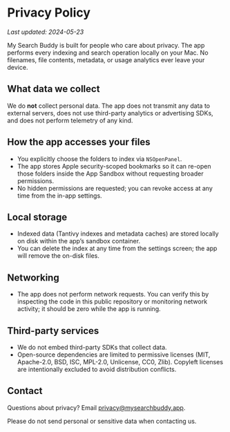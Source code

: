 # Privacy Policy

_Last updated: 2024-05-23_

My Search Buddy is built for people who care about privacy. The app performs every indexing and search operation locally on your Mac. No filenames, file contents, metadata, or usage analytics ever leave your device.

## What data we collect

We do **not** collect personal data. The app does not transmit any data to external servers, does not use third-party analytics or advertising SDKs, and does not perform telemetry of any kind.

## How the app accesses your files

- You explicitly choose the folders to index via `NSOpenPanel`.
- The app stores Apple security-scoped bookmarks so it can re-open those folders inside the App Sandbox without requesting broader permissions.
- No hidden permissions are requested; you can revoke access at any time from the in-app settings.

## Local storage

- Indexed data (Tantivy indexes and metadata caches) are stored locally on disk within the app’s sandbox container.
- You can delete the index at any time from the settings screen; the app will remove the on-disk files.

## Networking

- The app does not perform network requests. You can verify this by inspecting the code in this public repository or monitoring network activity; it should be zero while the app is running.

## Third-party services

- We do not embed third-party SDKs that collect data.
- Open-source dependencies are limited to permissive licenses (MIT, Apache-2.0, BSD, ISC, MPL-2.0, Unlicense, CC0, Zlib). Copyleft licenses are intentionally excluded to avoid distribution conflicts.

## Contact

Questions about privacy? Email privacy@mysearchbuddy.app.

Please do not send personal or sensitive data when contacting us.
